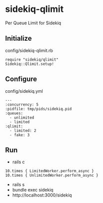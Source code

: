 # sidekiq-qlimit
Per Queue Limit for Sidekiq

Initialize
-------------
config/sidekiq-qlimit.rb
```
require "sidekiq/qlimit"
Sidekiq::Qlimit.setup!
```


Configure
-------------
config/sidekiq.yml
```
---
:concurrency: 5
:pidfile: tmp/pids/sidekiq.pid
:queues:
  - unlimited
  - limited
:qlimit:
  - limited: 2
  - fake: 3
```

Run
---
* rails c
```
10.times { LimitedWorker.perform_async }
10.times { UnlimitedWorker.perform_async }
```
* rails s
* bundle exec sidekiq
* http://localhost:3000/sidekiq

